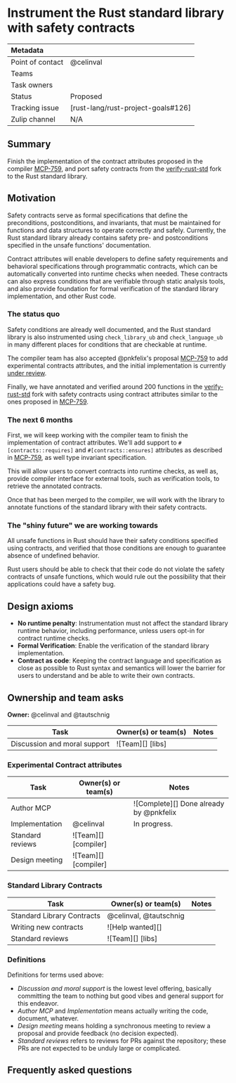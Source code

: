 # Instrument the Rust standard library with safety contracts

| Metadata         |                                    |
|:-----------------|------------------------------------|
| Point of contact | @celinval                          |
| Teams            | <!-- TEAMS WITH ASKS -->           |
| Task owners      | <!-- TASK OWNERS -->               |
| Status           | Proposed                           |
| Tracking issue   | [rust-lang/rust-project-goals#126] |
| Zulip channel    | N/A                                |


## Summary

Finish the implementation of the contract attributes proposed in the compiler [MCP-759],
and port safety contracts from the [verify-rust-std] fork to the Rust standard library.

## Motivation

Safety contracts serve as formal specifications that define the preconditions, postconditions, and invariants,
that must be maintained for functions and data structures to operate correctly and safely.
Currently, the Rust standard library already contains safety pre- and postconditions specified in the unsafe functions'
documentation.

Contract attributes will enable developers to define safety requirements and behavioral specifications through programmatic contracts,
which can be automatically converted into runtime checks when needed.
These contracts can also express conditions that are verifiable through static analysis tools,
and also provide foundation for formal verification of the standard library implementation, and other Rust code.

### The status quo

Safety conditions are already well documented, and the Rust standard library is also instrumented using
`check_library_ub` and `check_language_ub` in many different places for conditions that are checkable at runtime.

The compiler team has also accepted @pnkfelix's proposal [MCP-759] to add experimental contracts attributes, and
the initial implementation is currently [under review](https://github.com/rust-lang/rust/pull/128045).

Finally, we have annotated and verified around 200 functions in the [verify-rust-std] fork with safety contracts using
contract attributes similar to the ones proposed in [MCP-759].

### The next 6 months

First, we will keep working with the compiler team to finish the implementation of contract attributes.
We'll add support to `#[contracts::requires]` and `#[contracts::ensures]` attributes as described in [MCP-759],
as well type invariant specification.

This will allow users to convert contracts into runtime checks, as well as, provide compiler interface
for external tools, such as verification tools, to retrieve the annotated contracts.

Once that has been merged to the compiler, we will work with the library to annotate functions of the standard library
with their safety contracts.

### The "shiny future" we are working towards

All unsafe functions in Rust should have their safety conditions specified using contracts, and verified that those
conditions are enough to guarantee absence of undefined behavior.

Rust users should be able to check that their code do not violate the safety contracts of unsafe functions, which
would rule out the possibility that their applications could have a safety bug.

## Design axioms

- **No runtime penalty**: Instrumentation must not affect the standard library runtime behavior, including performance, 
unless users opt-in for contract runtime checks.
- **Formal Verification**: Enable the verification of the standard library implementation.
- **Contract as code**: Keeping the contract language and specification as close as possible to Rust syntax and
  semantics will lower the barrier for users to understand and be able to write their own contracts.

## Ownership and team asks

**Owner:** @celinval and @tautschnig

| Task                         | Owner(s) or team(s) | Notes |
|------------------------------|---------------------|-------|
| Discussion and moral support | ![Team][] [libs]    |       |

### Experimental Contract attributes

| Task             | Owner(s) or team(s)  | Notes                                   |
|------------------|----------------------|-----------------------------------------|
| Author MCP       |                      | ![Complete][] Done already by @pnkfelix |
| Implementation   | @celinval            | In progress.                            |
| Standard reviews | ![Team][] [compiler] |                                         |
| Design meeting   | ![Team][] [compiler] |                                         |

### Standard Library Contracts

| Task                       | Owner(s) or team(s)    | Notes |
|----------------------------|------------------------|-------|
| Standard Library Contracts | @celinval, @tautschnig |       |
| Writing new contracts      | ![Help wanted][]       |       |
| Standard reviews           | ![Team][] [libs]       |       |


### Definitions

Definitions for terms used above:

* *Discussion and moral support* is the lowest level offering, basically committing the team to nothing but good vibes and general support for this endeavor.
* *Author MCP* and *Implementation* means actually writing the code, document, whatever.
* *Design meeting* means holding a synchronous meeting to review a proposal and provide feedback (no decision expected).
* *Standard reviews* refers to reviews for PRs against the repository; these PRs are not expected to be unduly large or complicated.

## Frequently asked questions

[verify-rust-std]: https://github.com/model-checking/verify-rust-std
[MCP-759]: https://github.com/rust-lang/compiler-team/issues/759